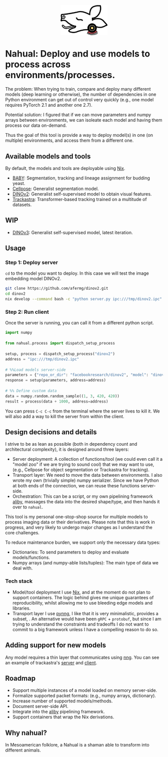 <div align="center">
<img src="./logo.svg" width="150px">
</div>

# Nahual: Deploy and use models to process across environments/processes.

The problem: When trying to train, compare and deploy many different models (deep learning or otherwise), the number of dependencies in one Python environment can get out of control very quickly (e.g., one model requires PyTorch 2.1 and another one 2.7). 

Potential solution: I figured that if we can move parameters and numpy arrays between environments, we can isoleate each model and having them process our data on-demand. 

Thus the goal of this tool is provide a way to deploy model(s) in one (on multiple) environments, and access them from a different one.

## Available models and tools 
By default, the models and tools are deployable using [Nix](https://nixos.org/).

- [BABY](https://github.com/afermg/baby): Segmentation, tracking and lineage assignment for budding yeast.
- [Cellpose](https://github.com/afermg/cellpose): Generalist segmentation model.
- [DINOv2](https://github.com/afermg/dinov2): Generalist self-supervised model to obtain visual features.
- [Trackastra](https://github.com/afermg/trackastra): Transformer-based tracking trained on a multitude of datasets.

## WIP
- [DINOv3](https://github.com/afermg/dinov3): Generalist self-supervised model, latest iteration.

## Usage
### Step 1: Deploy server
`cd` to the model you want to deploy. In this case we will test the image embedding model DINOv2.

```bash
git clone https://github.com/afermg/dinov2.git
cd dinov2
nix develop --command bash -c "python server.py ipc:///tmp/dinov2.ipc"
```

### Step 2: Run client
Once the server is running, you can call it from a different python script.
```python
import numpy

from nahual.process import dispatch_setup_process

setup, process = dispatch_setup_process("dinov2")
address = "ipc:///tmp/dinov2.ipc"

# %%Load models server-side
parameters = {"repo_or_dir": "facebookresearch/dinov2", "model": "dinov2_vits14_lc"}
response = setup(parameters, address=address)

# %% Define custom data
data = numpy.random.random_sample((1, 3, 420, 420))
result = process(data + 1000, address=address)
```

You can press `C-c C-c` from the terminal where the server lives to kill it. We will also add a way to kill the server from within the client.

## Design decisions and details
I strive to be as lean as possible (both in dependency count and architectural complexity), it is designed around three layers:

- Server deployment: A collection of functions/tool (we could even call it a "model zoo" if we are trying to sound cool) that we may want to use, (e.g., Cellpose for object segmentation or Trackastra for tracking).
- Transport layer: We need to move the data between environments. I also wrote my own (trivially simple) numpy serializer. Since we have Python at both ends of the connection, we can reuse these functions server-side.
- Orchestration: This can be a script, or my own pipelining framework [aliby](https://github.com/afermg/aliby), massages the data into the desired shape/type, and then hands it over to `nahual`.

This tool is my personal one-stop-shop source for multiple models to process imaging data or their derivatives. Please note that this is work in progress, and very likely to undergo major changes as I understand the core challenges.

To reduce maintenance burden, we support only the necessary data types:
- Dictionaries: To send parameters to deploy and evaluate models/functions.
- Numpy arrays (and numpy-able lists/tuples): The main type of data we deal with.

### Tech stack 
- Model/tool deployment I use [Nix](https://nixos.org/), and at the moment do not plan to support containers. The logic behind  gives me unique guarantees of reproducibility, whilst allowing me to use bleeding edge models and libraries.
- Transport layer I use [pynng](github.com/codypiersall/pynng), I like that it is very minimalistic, provides a subset, . An alternative would have been `gRPC` + `protobuf`, but since I am trying to understand the constraints and tradeoffs I do not want to commit to a big framework unless I have a compelling reason to do so.

## Adding support for new models
Any model requires a thin layer that communicates using [nng](https://github.com/nanomsg/nng). You can see an example of trackastra's [server](https://github.com/afermg/trackastra/blob/main/server.py) and [client](./examples/trackastra.py).
	
## Roadmap
- Support multiple instances of a model loaded on memory server-side.
- Formalize supported packet formats: (e.g., numpy arrays, dictionary).
- Increase number of supported models/methods.	
- Document server-side API.
- Integrate into the [aliby](github.com/afermg/aliby) pipelining framework.
- Support containers that wrap the Nix derivations.

## Why nahual?
In Mesoamerican folklore, a Nahual is a shaman able to transform into different animals.

